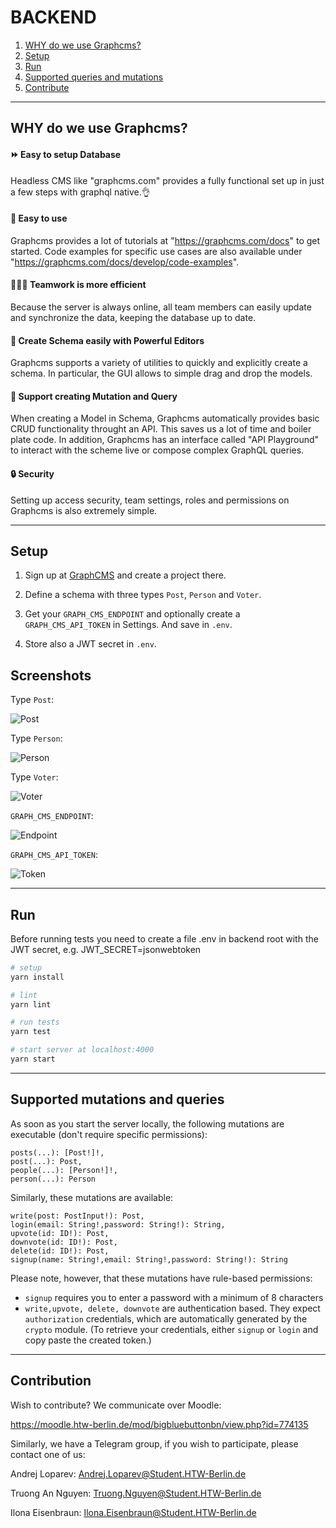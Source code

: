 # BACKEND
1. [WHY do we use Graphcms?](#why-do-we-use-graphcms)
2. [Setup](#setup)
3. [Run](#run)
4. [Supported queries and mutations]()
5. [Contribute]()

<hr/>

## WHY do we use Graphcms?

#### :fast_forward: Easy to setup Database
Headless CMS like "graphcms.com" provides a fully functional set up in just a few steps with graphql native.:ok_hand:

#### :baby: Easy to use
Graphcms provides a lot of tutorials at "https://graphcms.com/docs" to get started. Code examples for specific use cases are also available under "https://graphcms.com/docs/develop/code-examples".

#### :people_holding_hands: Teamwork is more efficient 
Because the server is always online, all team members can easily update and synchronize the data, keeping the database up to date.

#### :muscle: Create Schema easily with Powerful Editors
Graphcms supports a variety of utilities to quickly and explicitly create a schema.  In particular, the GUI allows to simple drag and drop the models.

#### :handshake: Support creating Mutation and Query
When creating a Model in Schema, Graphcms automatically provides basic CRUD functionality throught an API. This saves us a lot of time and boiler plate code. In addition, Graphcms has an interface called "API Playground" to interact with the scheme live or compose complex GraphQL queries.

#### :lock: Security
Setting up access security, team settings, roles and permissions on Graphcms is also extremely simple.

<hr/>

## Setup 

1. Sign up at [GraphCMS](https://graphcms.com/) and create a project there.

2. Define a schema with three types `Post`, `Person` and `Voter`.

3. Get your `GRAPH_CMS_ENDPOINT` and optionally create a `GRAPH_CMS_API_TOKEN` in Settings. And save in `.env`.

4. Store also a JWT secret in `.env`.

## Screenshots

Type `Post`:

![Post](./img/Post.PNG)



Type `Person`:

![Person](./img/Person.PNG)



Type `Voter`:

![Voter](./img/Voter.PNG)



`GRAPH_CMS_ENDPOINT`:

![Endpoint](./img/Endpoint.PNG)



`GRAPH_CMS_API_TOKEN`:

![Token](./img/Token.PNG)

<hr/>

## Run

Before running tests you need to create a file .env in backend root with the JWT secret, e.g. JWT_SECRET=jsonwebtoken

``` bash
# setup
yarn install

# lint
yarn lint

# run tests
yarn test

# start server at localhost:4000
yarn start

```
<hr/>

## Supported mutations and queries
As soon as you start the server locally, the following mutations are executable (don't require specific permissions):

```
posts(...): [Post!]!,
post(...): Post,
people(...): [Person!]!,
person(...): Person
```

Similarly, these mutations are available:

```
write(post: PostInput!): Post,
login(email: String!,password: String!): String,
upvote(id: ID!): Post,
downvote(id: ID!): Post,
delete(id: ID!): Post,
signup(name: String!,email: String!,password: String!): String
```
Please note, however, that these mutations have rule-based permissions:

- `signup` requires you to enter a password with a minimum of 8 characters
- `write,upvote, delete, downvote` are authentication based. They expect `authorization` credentials, which are automatically generated by the `crypto` module. (To retrieve your credentials, either `signup` or `login` and copy paste the created token.)


<hr/>

## Contribution

Wish to contribute?
We communicate over Moodle:

https://moodle.htw-berlin.de/mod/bigbluebuttonbn/view.php?id=774135

Similarly, we have a Telegram group, if you wish to participate, please contact one of us:

Andrej Loparev:
Andrej.Loparev@Student.HTW-Berlin.de

Truong An Nguyen:
Truong.Nguyen@Student.HTW-Berlin.de

Ilona Eisenbraun:
Ilona.Eisenbraun@Student.HTW-Berlin.de
